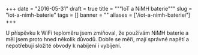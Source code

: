 
+++
date = "2016-05-31"
draft = true
title = """IoT a NiMH baterie"""
slug = "iot-a-nimh-baterie"
tags = []
banner = ""
aliases = ['/iot-a-nimh-baterie/']
+++

U příspěvku k WiFi teploměru jsem zmiňoval, že používám NiMH baterie a měl jsem proto hned několik důvodů. Dobře se měří, mají správné napětí a nepotřebují složité obvody k nabíjení i vybíjení.



